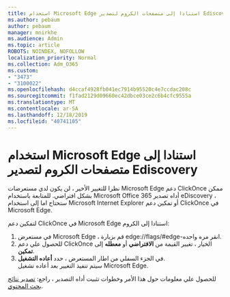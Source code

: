 ```yaml
---
title: استخدام Microsoft Edge استنادا إلى متصفحات الكروم لتصدير Ediscovery
ms.author: pebaum
author: pebaum
manager: mnirkhe
ms.audience: Admin
ms.topic: article
ROBOTS: NOINDEX, NOFOLLOW
localization_priority: Normal
ms.collection: Adm_O365
ms.custom:
- "3473"
- "3100022"
ms.openlocfilehash: d4ccaf4928fb041ec7914b95520c4e7ccdac208c
ms.sourcegitcommit: f1fad2129d09660ec42dbce03ce2c6b4cfc9555a
ms.translationtype: MT
ms.contentlocale: ar-SA
ms.lasthandoff: 12/18/2019
ms.locfileid: "40741105"
---
```

# <a name="using-microsoft-edge-based-on-chromium-browsers-for-ediscovery-export"></a>استخدام Microsoft Edge استنادا إلى متصفحات الكروم لتصدير Ediscovery

نظرا للتغيير الأخير ، لن يكون لدي مستعرضات Microsoft Edge دعم ClickOnce ممكن بشكل افتراضي. للمتابعة باستخدام Microsoft Office 365 أداه تصدير eDiscovery ، ستحتاج اما إلى استخدام Microsoft Internet Explorer أو تمكين دعم ClickOnce في Microsoft Edge. 

لتمكين دعم ClickOnce في Microsoft Edge استنادا إلى الكروم: 
1. في مستعرض Microsoft Edge ، قم بزيارة edge://flags/#edge-انقر مره واحده.
2. للحصول علي دعم ClickOnce الخيار ، تغيير القيمة من **الافتراضي** أو **معطله** إلى **تمكين**. 
3. في الجزء السفلي من اطار المستعرض ، حدد **أعاده التشغيل**. <br>
 سيتم تنفيذ التغيير بعد أعاده تشغيل Microsoft Edge. 

للحصول علي معلومات حول هذا الأمر وخطوات تثبيت أداه التصدير ، راجع: [تصدير نتائج بحث المحتوي](https://docs.microsoft.com/microsoft-365/compliance/export-search-results).